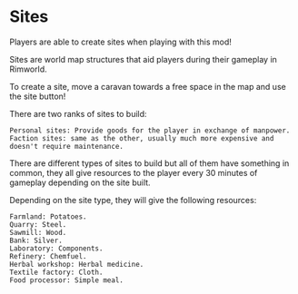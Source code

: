 # Sites

Players are able to create sites when playing with this mod!

Sites are world map structures that aid players during their gameplay in Rimworld.

To create a site, move a caravan towards a free space in the map and use the site button!

There are two ranks of sites to build:

    Personal sites: Provide goods for the player in exchange of manpower.
    Faction sites: same as the other, usually much more expensive and doesn't require maintenance.

There are different types of sites to build but all of them have something in common, they all give resources to the player every 30 minutes of gameplay depending on the site built.

Depending on the site type, they will give the following resources:

    Farmland: Potatoes.
    Quarry: Steel.
    Sawmill: Wood.
    Bank: Silver.
    Laboratory: Components.
    Refinery: Chemfuel.
    Herbal workshop: Herbal medicine.
    Textile factory: Cloth.
    Food processor: Simple meal.
